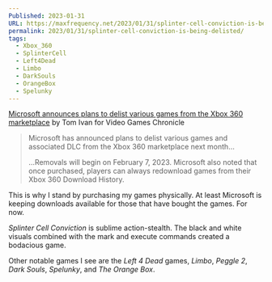 ```yaml
---
Published: 2023-01-31
URL: https://maxfrequency.net/2023/01/31/splinter-cell-conviction-is-being-delisted/
permalink: 2023/01/31/splinter-cell-conviction-is-being-delisted/
tags:
  - Xbox_360
  - SplinterCell
  - Left4Dead
  - Limbo
  - DarkSouls
  - OrangeBox
  - Spelunky
---
```

[Microsoft announces plans to delist various games from the Xbox 360 marketplace](https://www.videogameschronicle.com/news/microsoft-announces-plans-to-delist-various-games-from-the-xbox-360-marketplace/) by Tom Ivan for Video Games Chronicle

> Microsoft has announced plans to delist various games and associated DLC from the Xbox 360 marketplace next month…
> 
> …Removals will begin on February 7, 2023. Microsoft also noted that once purchased, players can always redownload games from their Xbox 360 Download History.

This is why I stand by purchasing my games physically. At least Microsoft is keeping downloads available for those that have bought the games. For now.

*Splinter Cell Conviction* is sublime action-stealth. The black and white visuals combined with the mark and execute commands created a bodacious game.

Other notable games I see are the *Left 4 Dead* games, *Limbo*, *Peggle 2*, *Dark Souls*, *Spelunky*, and *The Orange Box*.